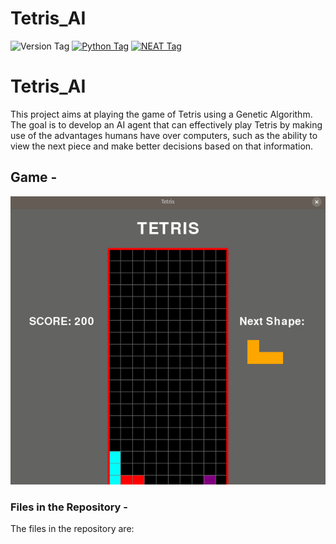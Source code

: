 # Tetris_AI

![Version Tag](https://img.shields.io/badge/Version-1.0.0-blue.svg)
[![Python Tag](https://img.shields.io/badge/Python-3-green.svg)](https://www.python.org/https://www.python.org/)
[![NEAT Tag](https://img.shields.io/badge/NEAT_Version-0.92-yellow.svg)](https://neat-python.readthedocs.io/en/latest/index.html)


# Tetris_AI

This project aims at playing the game of Tetris using a Genetic Algorithm. The goal is to develop an AI agent that can effectively play Tetris by making use of the advantages humans have over computers, such as the ability to view the next piece and make better decisions based on that information.

## Game  -

![Game Image](./.images/Screencast.gif)

### Files in the Repository -
The files in the repository are: 
